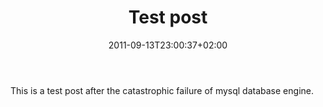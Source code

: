 ﻿---
title: "Test post"
description: ""
date: 2011-09-13T23:00:37+02:00
draft: false
tags: [General]
categories: [General]
---
This is a test post after the catastrophic failure of mysql database engine.
